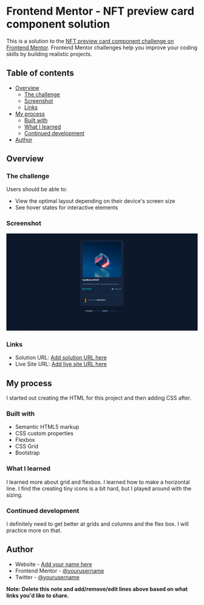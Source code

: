 # Frontend Mentor - NFT preview card component solution

This is a solution to the [NFT preview card component challenge on Frontend Mentor](https://www.frontendmentor.io/challenges/nft-preview-card-component-SbdUL_w0U). Frontend Mentor challenges help you improve your coding skills by building realistic projects. 

## Table of contents

- [Overview](#overview)
  - [The challenge](#the-challenge)
  - [Screenshot](#screenshot)
  - [Links](#links)
- [My process](#my-process)
  - [Built with](#built-with)
  - [What I learned](#what-i-learned)
  - [Continued development](#continued-development)
- [Author](#author)


## Overview

### The challenge

Users should be able to:

- View the optimal layout depending on their device's screen size
- See hover states for interactive elements

### Screenshot

![](./Screenshot.PNG)


### Links

- Solution URL: [Add solution URL here](https://www.frontendmentor.io/challenges/nft-preview-card-component-SbdUL_w0U/hub/nft-preview-card-iS0TTSinY)
- Live Site URL: [Add live site URL here](https://quindipc.github.io/nft-preview-card/)

## My process

I started out creating the HTML for this project and then adding CSS after. 

### Built with

- Semantic HTML5 markup
- CSS custom properties
- Flexbox
- CSS Grid
- Bootstrap


### What I learned

I learned more about grid and flexbox. I learned how to make a horizontal line. I find the creating tiny icons is a bit hard, but I played around with the sizing.

### Continued development

I definitely need to get better at grids and columns and the flex box. I will practice more on that.


## Author

- Website - [Add your name here](https://www.your-site.com)
- Frontend Mentor - [@yourusername](https://www.frontendmentor.io/profile/yourusername)
- Twitter - [@yourusername](https://www.twitter.com/yourusername)

**Note: Delete this note and add/remove/edit lines above based on what links you'd like to share.**
